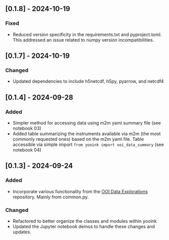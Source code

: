 ## [0.1.8] - 2024-10-19
### Fixed
- Reduced version specificity in the requirements.txt and pyproject.toml. 
  This addressed an issue related to numpy version incompatibilities.

## [0.1.7] - 2024-10-19
### Changed
- Updated dependencies to include h5netcdf, h5py, pyarrow, and netcdf4

## [0.1.4] - 2024-09-28
### Added
- Simpler method for accessing data using m2m yaml summary file (see 
  notebook 03)
- Added table summarizing the instruments available via m2m (the most 
  commonly requested ones) based on the m2m yaml file. Table accessible via 
  simple import `from yooink import ooi_data_summary` (see notebook 04)

## [0.1.3] - 2024-09-24
### Added
- Incorporate various functionality from the [OOI Data Explorations](https://github.com/oceanobservatories/ooi-data-explorations/tree/master/python) 
  repository. Mainly from common.py.

### Changed
- Refactored to better organize the classes and modules within yooink
- Updated the Jupyter notebook demos to handle these changes and updates.
